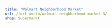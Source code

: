 ```yaml
---
title: "Walmart Neighborhood Market"
url: /fort-worth/walmart-neighborhood-market-3/
shop: Supermarkt
---
```

